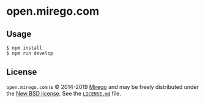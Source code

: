 # open.mirego.com

## Usage

```
$ npm install
$ npm run develop
```

## License

`open.mirego.com` is © 2014-2019 [Mirego](https://www.mirego.com) and may be freely distributed under the [New BSD license](http://opensource.org/licenses/BSD-3-Clause). See the [`LICENSE.md`](https://github.com/mirego/mirego-open-web/blob/master/LICENSE.md) file.
